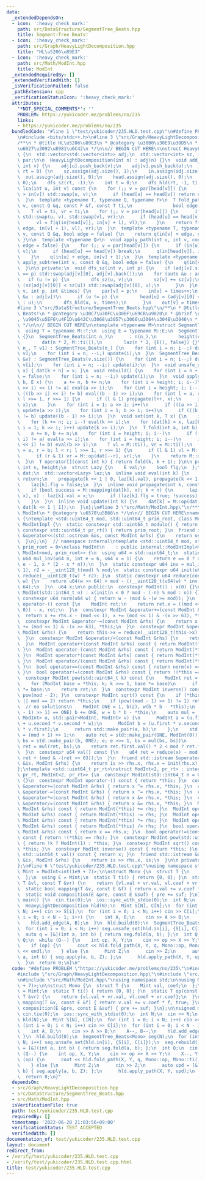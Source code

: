```yaml
---
data:
  _extendedDependsOn:
  - icon: ':heavy_check_mark:'
    path: src/DataStructure/SegmentTree_Beats.hpp
    title: Segment-Tree Beats!
  - icon: ':heavy_check_mark:'
    path: src/Graph/HeavyLightDecomposition.hpp
    title: "HL\u5206\u89E3"
  - icon: ':heavy_check_mark:'
    path: src/Math/ModInt.hpp
    title: ModInt
  _extendedRequiredBy: []
  _extendedVerifiedWith: []
  _isVerificationFailed: false
  _pathExtension: cpp
  _verificationStatusIcon: ':heavy_check_mark:'
  attributes:
    '*NOT_SPECIAL_COMMENTS*': ''
    PROBLEM: https://yukicoder.me/problems/no/235
    links:
    - https://yukicoder.me/problems/no/235
  bundledCode: "#line 1 \"test/yukicoder/235.HLD.test.cpp\"\n#define PROBLEM \"https://yukicoder.me/problems/no/235\"\
    \n#include <bits/stdc++.h>\n#line 3 \"src/Graph/HeavyLightDecomposition.hpp\"\n\
    /**\n * @title HL\u5206\u89E3\n * @category \u30B0\u30E9\u30D5\n * \u53EF\u63DB\
    \u6027\u3092\u8981\u6C42\n */\n\n// BEGIN CUT HERE\n\nstruct HeavyLightDecomposition\
    \ {\n  std::vector<std::vector<int>> adj;\n  std::vector<int> sz, in, out, head,\
    \ par;\n\n  HeavyLightDecomposition(int n) : adj(n) {}\n  void add_edge(int u,\
    \ int v) {\n    adj[u].push_back(v);\n    adj[v].push_back(u);\n  }\n  void build(int\
    \ rt = 0) {\n    sz.assign(adj.size(), 1);\n    in.assign(adj.size(), 0);\n  \
    \  out.assign(adj.size(), 0);\n    head.assign(adj.size(), 0);\n    par.assign(adj.size(),\
    \ 0);\n    dfs_sz(rt, -1);\n    int t = 0;\n    dfs_hld(rt, -1, t);\n  }\n  int\
    \ lca(int u, int v) const {\n    for (;; v = par[head[v]]) {\n      if (in[u]\
    \ > in[v]) std::swap(u, v);\n      if (head[u] == head[v]) return u;\n    }\n\
    \  }\n  template <typename T, typename Q, typename F>\n  T fold_path(int u, int\
    \ v, const Q &q, const F &f, const T ti,\n               bool edge = false) {\n\
    \    T vl = ti, vr = ti;\n    for (;; v = par[head[v]]) {\n      if (in[u] > in[v])\
    \ std::swap(u, v), std::swap(vl, vr);\n      if (head[u] == head[v]) break;\n\
    \      vl = f(q(in[head[v]], in[v] + 1), vl);\n    }\n    return f(f(q(in[u] +\
    \ edge, in[v] + 1), vl), vr);\n  }\n  template <typename T, typename Q>\n  T fold_subtree(int\
    \ v, const Q &q, bool edge = false) {\n    return q(in[v] + edge, out[v]);\n \
    \ }\n\n  template <typename Q>\n  void apply_path(int u, int v, const Q &q, bool\
    \ edge = false) {\n    for (;; v = par[head[v]]) {\n      if (in[u] > in[v]) std::swap(u,\
    \ v);\n      if (head[u] == head[v]) break;\n      q(in[head[v]], in[v] + 1);\n\
    \    }\n    q(in[u] + edge, in[v] + 1);\n  }\n  template <typename Q>\n  void\
    \ apply_subtree(int v, const Q &q, bool edge = false) {\n    q(in[v] + edge, out[v]);\n\
    \  }\n\n private:\n  void dfs_sz(int v, int p) {\n    if (adj[v].size() && adj[v][0]\
    \ == p) std::swap(adj[v][0], adj[v].back());\n    for (auto &u : adj[v])\n   \
    \   if (u != p) {\n        dfs_sz(u, v);\n        sz[v] += sz[u];\n        if\
    \ (sz[adj[v][0]] < sz[u]) std::swap(adj[v][0], u);\n      }\n  }\n  void dfs_hld(int\
    \ v, int p, int &times) {\n    par[v] = p;\n    in[v] = times++;\n    for (auto\
    \ &u : adj[v])\n      if (u != p) {\n        head[u] = (adj[v][0] == u ? head[v]\
    \ : u);\n        dfs_hld(u, v, times);\n      }\n    out[v] = times;\n  }\n};\n\
    #line 3 \"src/DataStructure/SegmentTree_Beats.hpp\"\n/**\n * @title Segment-Tree\
    \ Beats!\n * @category \u30C7\u30FC\u30BF\u69CB\u9020\n * @brief \u57FA\u672C\
    , \u9045\u5EF6\u4F1D\u642C\u3068\u3057\u3066\u3064\u304B\u3046\n * @see https://rsm9.hatenablog.com/entry/2021/02/01/220408\n\
    \ */\n\n// BEGIN CUT HERE\n\ntemplate <typename M>\nstruct SegmentTree_Beats {\n\
    \  using T = typename M::T;\n  using E = typename M::E;\n  SegmentTree_Beats()\
    \ {}\n  SegmentTree_Beats(int n_)\n      : n(n_),\n        height(ceil(log2(n))),\n\
    \        dat(n * 2, M::ti()),\n        laz(n * 2, {E(), false}) {}\n  SegmentTree_Beats(int\
    \ n_, T v1) : SegmentTree_Beats(n_) {\n    for (int i = n; i--;) dat[i + n] =\
    \ v1;\n    for (int i = n; --i;) update(i);\n  }\n  SegmentTree_Beats(const std::vector<T>\
    \ &v) : SegmentTree_Beats(v.size()) {\n    for (int i = n; i--;) dat[i + n] =\
    \ v[i];\n    for (int i = n; --i;) update(i);\n  }\n  void unsafe_set(int k, T\
    \ x) { dat[k + n] = x; }\n  void rebuild() {\n    for (int i = n + n; i--;) laz[i].flg\
    \ = false;\n    for (int i = n; --i;) update(i);\n  }\n  void apply(int a, int\
    \ b, E x) {\n    a += n, b += n;\n    for (int i = height; i; i--)\n      if (((a\
    \ >> i) << i) != a) eval(a >> i);\n    for (int i = height; i; i--)\n      if\
    \ (((b >> i) << i) != b) eval((b - 1) >> i);\n    for (int l = a, r = b; l < r;\
    \ l >>= 1, r >>= 1) {\n      if (l & 1) propagate(l++, x);\n      if (r & 1) propagate(--r,\
    \ x);\n    }\n    for (int i = 1; a >> i; i++)\n      if (((a >> i) << i) != a)\
    \ update(a >> i);\n    for (int i = 1; b >> i; i++)\n      if (((b >> i) << i)\
    \ != b) update((b - 1) >> i);\n  }\n  void set(int k, T x) {\n    int i = height;\n\
    \    for (k += n; i; i--) eval(k >> i);\n    for (dat[k] = x, laz[k].flg = false,\
    \ i = 1; k >> i; i++) update(k >> i);\n  }\n  T fold(int a, int b) {  //[a,b)\n\
    \    a += n, b += n;\n    for (int i = height; i; i--)\n      if (((a >> i) <<\
    \ i) != a) eval(a >> i);\n    for (int i = height; i; i--)\n      if (((b >> i)\
    \ << i) != b) eval(b >> i);\n    T vl = M::ti(), vr = M::ti();\n    for (int l\
    \ = a, r = b; l < r; l >>= 1, r >>= 1) {\n      if (l & 1) vl = M::op(vl, dat[l++]);\n\
    \      if (r & 1) vr = M::op(dat[--r], vr);\n    }\n    return M::op(vl, vr);\n\
    \  }\n  T operator[](const int k) { return fold(k, k + 1); }\n\n private:\n  const\
    \ int n, height;\n  struct Lazy {\n    E val;\n    bool flg;\n  };\n  std::vector<T>\
    \ dat;\n  std::vector<Lazy> laz;\n  inline void eval(int k) {\n    if (!laz[k].flg)\
    \ return;\n    propagate(k << 1 | 0, laz[k].val), propagate(k << 1 | 1, laz[k].val);\n\
    \    laz[k].flg = false;\n  }\n  inline void propagate(int k, const E &x) {\n\
    \    if (bool success = M::mapping(dat[k], x); k < n) {\n      laz[k].flg ? (M::composition(laz[k].val,\
    \ x), x) : laz[k].val = x;\n      if (laz[k].flg = true; !success) eval(k), update(k);\n\
    \    }\n  }\n  inline void update(int k) {\n    dat[k] = M::op(dat[k << 1 | 0],\
    \ dat[k << 1 | 1]);\n  }\n};\n#line 3 \"src/Math/ModInt.hpp\"\n/**\n * @title\
    \ ModInt\n * @category \u6570\u5B66\n */\n\n// BEGIN CUT HERE\nnamespace internal\
    \ {\ntemplate <std::uint64_t mod, std::uint64_t prim_root, class ModInt>\nstruct\
    \ ModIntImpl {\n  static constexpr std::uint64_t modulo() { return mod; }\n  static\
    \ constexpr std::uint64_t pr_rt() { return prim_root; }\n  friend std::ostream\
    \ &operator<<(std::ostream &os, const ModInt &rhs) {\n    return os << rhs.val();\n\
    \  }\n};\n}  // namespace internal\ntemplate <std::uint64_t mod, std::uint64_t\
    \ prim_root = 0>\nclass ModInt\n    : public internal::ModIntImpl<mod, prim_root,\
    \ ModInt<mod, prim_root>> {\n  using u64 = std::uint64_t;\n  static constexpr\
    \ u64 mul_inv(u64 n, int e = 6, u64 x = 1) {\n    return e == 0 ? x : mul_inv(n,\
    \ e - 1, x * (2 - x * n));\n  }\n  static constexpr u64 inv = mul_inv(mod, 6,\
    \ 1), r2 = -__uint128_t(mod) % mod;\n  static constexpr u64 init(u64 w) { return\
    \ reduce(__uint128_t(w) * r2); }\n  static constexpr u64 reduce(const __uint128_t\
    \ w) {\n    return u64(w >> 64) + mod - ((__uint128_t(u64(w) * inv) * mod) >>\
    \ 64);\n  }\n  u64 x;\n\n public:\n  constexpr ModInt() : x(0) {}\n  constexpr\
    \ ModInt(std::int64_t n) : x(init(n < 0 ? mod - (-n) % mod : n)) {}\n  static\
    \ constexpr u64 norm(u64 w) { return w - (mod & -(w >= mod)); }\n  constexpr ModInt\
    \ operator-() const {\n    ModInt ret;\n    return ret.x = ((mod << 1) & -(x !=\
    \ 0)) - x, ret;\n  }\n  constexpr ModInt &operator+=(const ModInt &rhs) {\n  \
    \  return x += rhs.x - (mod << 1), x += (mod << 1) & -(x >> 63), *this;\n  }\n\
    \  constexpr ModInt &operator-=(const ModInt &rhs) {\n    return x -= rhs.x, x\
    \ += (mod << 1) & -(x >> 63), *this;\n  }\n  constexpr ModInt &operator*=(const\
    \ ModInt &rhs) {\n    return this->x = reduce(__uint128_t(this->x) * rhs.x), *this;\n\
    \  }\n  constexpr ModInt &operator/=(const ModInt &rhs) {\n    return this->operator*=(rhs.inverse());\n\
    \  }\n  ModInt operator+(const ModInt &rhs) const { return ModInt(*this) += rhs;\
    \ }\n  ModInt operator-(const ModInt &rhs) const { return ModInt(*this) -= rhs;\
    \ }\n  ModInt operator*(const ModInt &rhs) const { return ModInt(*this) *= rhs;\
    \ }\n  ModInt operator/(const ModInt &rhs) const { return ModInt(*this) /= rhs;\
    \ }\n  bool operator==(const ModInt &rhs) const { return norm(x) == norm(rhs.x);\
    \ }\n  bool operator!=(const ModInt &rhs) const { return !(*this == rhs); }\n\
    \  constexpr ModInt pow(std::uint64_t k) const {\n    ModInt ret = ModInt(1);\n\
    \    for (ModInt base = *this; k; k >>= 1, base *= base)\n      if (k & 1) ret\
    \ *= base;\n    return ret;\n  }\n  constexpr ModInt inverse() const { return\
    \ pow(mod - 2); }\n  constexpr ModInt sqrt() const {\n    if (*this == ModInt(0)\
    \ || mod == 2) return *this;\n    if (pow((mod - 1) >> 1) != 1) return ModInt(0);\
    \  // no solutions\n    ModInt ONE = 1, b(2), w(b * b - *this);\n    while (w.pow((mod\
    \ - 1) >> 1) == ONE) b += ONE, w = b * b - *this;\n    auto mul = [&](std::pair<ModInt,\
    \ ModInt> u, std::pair<ModInt, ModInt> v) {\n      ModInt a = (u.first * v.first\
    \ + u.second * v.second * w);\n      ModInt b = (u.first * v.second + u.second\
    \ * v.first);\n      return std::make_pair(a, b);\n    };\n    std::uint64_t e\
    \ = (mod + 1) >> 1;\n    auto ret = std::make_pair(ONE, ModInt(0));\n    for (auto\
    \ bs = std::make_pair(b, ONE); e; e >>= 1, bs = mul(bs, bs))\n      if (e & 1)\
    \ ret = mul(ret, bs);\n    return ret.first.val() * 2 < mod ? ret.first : -ret.first;\n\
    \  }\n  constexpr u64 val() const {\n    u64 ret = reduce(x) - mod;\n    return\
    \ ret + (mod & -(ret >> 63));\n  }\n  friend std::istream &operator>>(std::istream\
    \ &is, ModInt &rhs) {\n    return is >> rhs.x, rhs.x = init(rhs.x), is;\n  }\n\
    };\ntemplate <std::uint64_t pr_rt>\nstruct ModInt<2, pr_rt> : internal::ModIntImpl<2,\
    \ pr_rt, ModInt<2, pr_rt>> {\n  constexpr ModInt(std::int64_t n = 0) : x(n & 1)\
    \ {}\n  constexpr ModInt operator-() const { return *this; }\n  constexpr ModInt\
    \ &operator+=(const ModInt &rhs) { return x ^= rhs.x, *this; }\n  constexpr ModInt\
    \ &operator-=(const ModInt &rhs) { return x ^= rhs.x, *this; }\n  constexpr ModInt\
    \ &operator*=(const ModInt &rhs) { return x &= rhs.x, *this; }\n  constexpr ModInt\
    \ &operator/=(const ModInt &rhs) { return x &= rhs.x, *this; }\n  ModInt operator+(const\
    \ ModInt &rhs) const { return ModInt(*this) += rhs; }\n  ModInt operator-(const\
    \ ModInt &rhs) const { return ModInt(*this) -= rhs; }\n  ModInt operator*(const\
    \ ModInt &rhs) const { return ModInt(*this) *= rhs; }\n  ModInt operator/(const\
    \ ModInt &rhs) const { return ModInt(*this) /= rhs; }\n  bool operator==(const\
    \ ModInt &rhs) const { return x == rhs.x; }\n  bool operator!=(const ModInt &rhs)\
    \ const { return !(*this == rhs); }\n  constexpr ModInt pow(std::uint64_t k) const\
    \ { return !k ? ModInt(1) : *this; }\n  constexpr ModInt sqrt() const { return\
    \ *this; }\n  constexpr ModInt inverse() const { return *this; }\n  constexpr\
    \ std::uint64_t val() const { return x; }\n  friend std::istream &operator>>(std::istream\
    \ &is, ModInt &rhs) {\n    return is >> rhs.x, is;\n  }\n\n private:\n  bool x;\n\
    };\n#line 6 \"test/yukicoder/235.HLD.test.cpp\"\nusing namespace std;\n\nusing\
    \ Mint = ModInt<int(1e9 + 7)>;\n\nstruct Mono {\n  struct T {\n    Mint val, coef;\n\
    \  };\n  using E = Mint;\n  static T ti() { return {0, 0}; }\n  static T op(const\
    \ T &vl, const T &vr) {\n    return {vl.val + vr.val, vl.coef + vr.coef};\n  }\n\
    \  static bool mapping(T &v, const E &f) { return v.val += v.coef * f, true; }\n\
    \  static void composition(E &pre, const E &suf) { pre += suf; }\n};\n\nsigned\
    \ main() {\n  cin.tie(0);\n  ios::sync_with_stdio(0);\n  int N;\n  cin >> N;\n\
    \  HeavyLightDecomposition hld(N);\n  Mint S[N], C[N];\n  for (int i = 0; i <\
    \ N; i++) cin >> S[i];\n  for (int i = 0; i < N; i++) cin >> C[i];\n  for (int\
    \ i = 0; i < N - 1; i++) {\n    int A, B;\n    cin >> A >> B;\n    A--, B--;\n\
    \    hld.add_edge(A, B);\n  }\n  hld.build(0);\n  SegmentTree_Beats<Mono> seg(N);\n\
    \  for (int i = 0; i < N; i++) seg.unsafe_set(hld.in[i], {S[i], C[i]});\n  seg.rebuild();\n\
    \  auto q = [&](int a, int b) { return seg.fold(a, b); };\n  int Q;\n  cin >>\
    \ Q;\n  while (Q--) {\n    int op, X, Y;\n    cin >> op >> X >> Y;\n    X--, Y--;\n\
    \    if (op) {\n      cout << hld.fold_path(X, Y, q, Mono::op, Mono::ti()).val\
    \ << endl;\n    } else {\n      Mint Z;\n      cin >> Z;\n      auto upd = [&](int\
    \ a, int b) { seg.apply(a, b, Z); };\n      hld.apply_path(X, Y, upd);\n    }\n\
    \  }\n  return 0;\n}\n"
  code: "#define PROBLEM \"https://yukicoder.me/problems/no/235\"\n#include <bits/stdc++.h>\n\
    #include \"src/Graph/HeavyLightDecomposition.hpp\"\n#include \"src/DataStructure/SegmentTree_Beats.hpp\"\
    \n#include \"src/Math/ModInt.hpp\"\nusing namespace std;\n\nusing Mint = ModInt<int(1e9\
    \ + 7)>;\n\nstruct Mono {\n  struct T {\n    Mint val, coef;\n  };\n  using E\
    \ = Mint;\n  static T ti() { return {0, 0}; }\n  static T op(const T &vl, const\
    \ T &vr) {\n    return {vl.val + vr.val, vl.coef + vr.coef};\n  }\n  static bool\
    \ mapping(T &v, const E &f) { return v.val += v.coef * f, true; }\n  static void\
    \ composition(E &pre, const E &suf) { pre += suf; }\n};\n\nsigned main() {\n \
    \ cin.tie(0);\n  ios::sync_with_stdio(0);\n  int N;\n  cin >> N;\n  HeavyLightDecomposition\
    \ hld(N);\n  Mint S[N], C[N];\n  for (int i = 0; i < N; i++) cin >> S[i];\n  for\
    \ (int i = 0; i < N; i++) cin >> C[i];\n  for (int i = 0; i < N - 1; i++) {\n\
    \    int A, B;\n    cin >> A >> B;\n    A--, B--;\n    hld.add_edge(A, B);\n \
    \ }\n  hld.build(0);\n  SegmentTree_Beats<Mono> seg(N);\n  for (int i = 0; i <\
    \ N; i++) seg.unsafe_set(hld.in[i], {S[i], C[i]});\n  seg.rebuild();\n  auto q\
    \ = [&](int a, int b) { return seg.fold(a, b); };\n  int Q;\n  cin >> Q;\n  while\
    \ (Q--) {\n    int op, X, Y;\n    cin >> op >> X >> Y;\n    X--, Y--;\n    if\
    \ (op) {\n      cout << hld.fold_path(X, Y, q, Mono::op, Mono::ti()).val << endl;\n\
    \    } else {\n      Mint Z;\n      cin >> Z;\n      auto upd = [&](int a, int\
    \ b) { seg.apply(a, b, Z); };\n      hld.apply_path(X, Y, upd);\n    }\n  }\n\
    \  return 0;\n}"
  dependsOn:
  - src/Graph/HeavyLightDecomposition.hpp
  - src/DataStructure/SegmentTree_Beats.hpp
  - src/Math/ModInt.hpp
  isVerificationFile: true
  path: test/yukicoder/235.HLD.test.cpp
  requiredBy: []
  timestamp: '2022-06-20 21:03:56+09:00'
  verificationStatus: TEST_ACCEPTED
  verifiedWith: []
documentation_of: test/yukicoder/235.HLD.test.cpp
layout: document
redirect_from:
- /verify/test/yukicoder/235.HLD.test.cpp
- /verify/test/yukicoder/235.HLD.test.cpp.html
title: test/yukicoder/235.HLD.test.cpp
---
```

